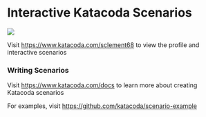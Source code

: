# Interactive Katacoda Scenarios

[![](http://shields.katacoda.com/katacoda/sclement68/count.svg)](https://www.katacoda.com/sclement68 "Get your profile on Katacoda.com")

Visit https://www.katacoda.com/sclement68 to view the profile and interactive scenarios

### Writing Scenarios
Visit https://www.katacoda.com/docs to learn more about creating Katacoda scenarios

For examples, visit https://github.com/katacoda/scenario-example
